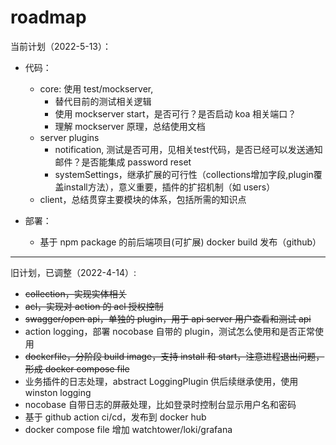 # roadmap

当前计划（2022-5-13）：

- 代码：
  - core: 使用 test/mockserver, 
    - 替代目前的测试相关逻辑
    - 使用 mockserver start，是否可行？是否启动 koa 相关端口？
    - 理解 mockserver 原理，总结使用文档
  - server plugins
    - notification, 测试是否可用，见相关test代码，是否已经可以发送通知邮件？是否能集成 password reset
    - systemSettings，继承扩展的可行性（collections增加字段,plugin覆盖install方法），意义重要，插件的扩招机制（如 users）
  - client，总结贯穿主要模块的体系，包括所需的知识点

- 部署：
  - 基于 npm package 的前后端项目(可扩展) docker build 发布（github）


---

旧计划，已调整（2022-4-14）:

- ~~collection，实现实体相关~~
- ~~acl，实现对 action 的 acl 授权控制~~
- ~~swagger/open api，单独的 plugin，用于 api server 用户查看和测试 api~~
- action logging，部署 nocobase 自带的 plugin，测试怎么使用和是否正常使用
- ~~dockerfile，分阶段 build image，支持 install 和 start，注意进程退出问题，形成 docker compose file~~
- 业务插件的日志处理，abstract LoggingPlugin 供后续继承使用，使用 winston logging
- nocobase 自带日志的屏蔽处理，比如登录时控制台显示用户名和密码
- 基于 github action ci/cd，发布到 docker hub
- docker compose file 增加 watchtower/loki/grafana
